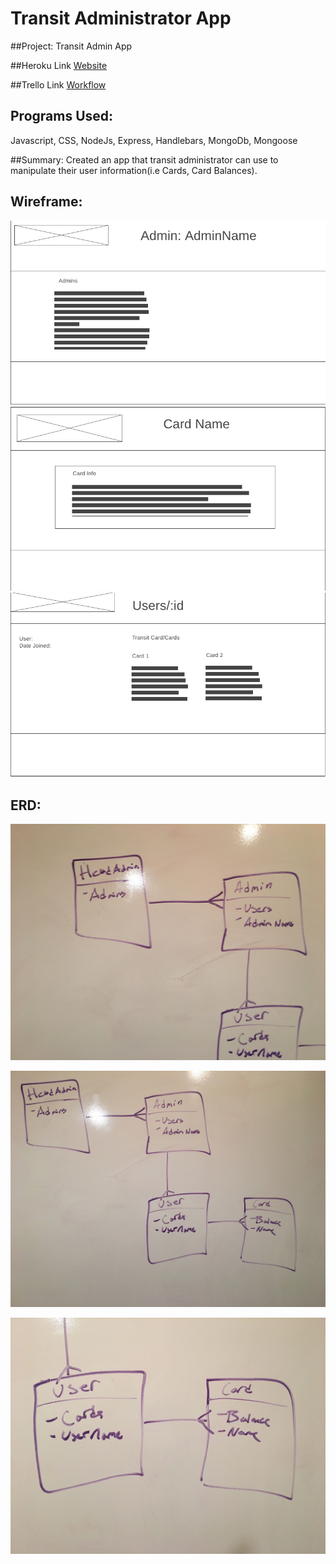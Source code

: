 # Transit Administrator App

##Project: Transit Admin App

##Heroku Link 
[Website](https://glacial-spire-99609.herokuapp.com/)

##Trello Link 
[Workflow](https://trello.com/b/vgvjfJDT/project-2)

## Programs Used: 
Javascript, CSS, NodeJs, Express, Handlebars, MongoDb, Mongoose

##Summary: 
Created an app that transit administrator can use to manipulate their user information(i.e Cards, Card Balances).

## Wireframe:
![Wireframe](https://github.com/Imrager/TransitAdministrator/blob/master/public/images/Head%20Admin.png)
![Wireframe](https://github.com/Imrager/TransitAdministrator/blob/master/public/images/card.png)
![Wireframe](https://github.com/Imrager/TransitAdministrator/blob/master/public/images/user.png)

## ERD:
![ERD](https://github.com/Imrager/TransitAdministrator/blob/master/public/images/ERD1.jpg)

![ERD](https://github.com/Imrager/TransitAdministrator/blob/master/public/images/ERD2.jpg) 

![ERD](https://github.com/Imrager/TransitAdministrator/blob/master/public/images/ERD3.jpg) 


